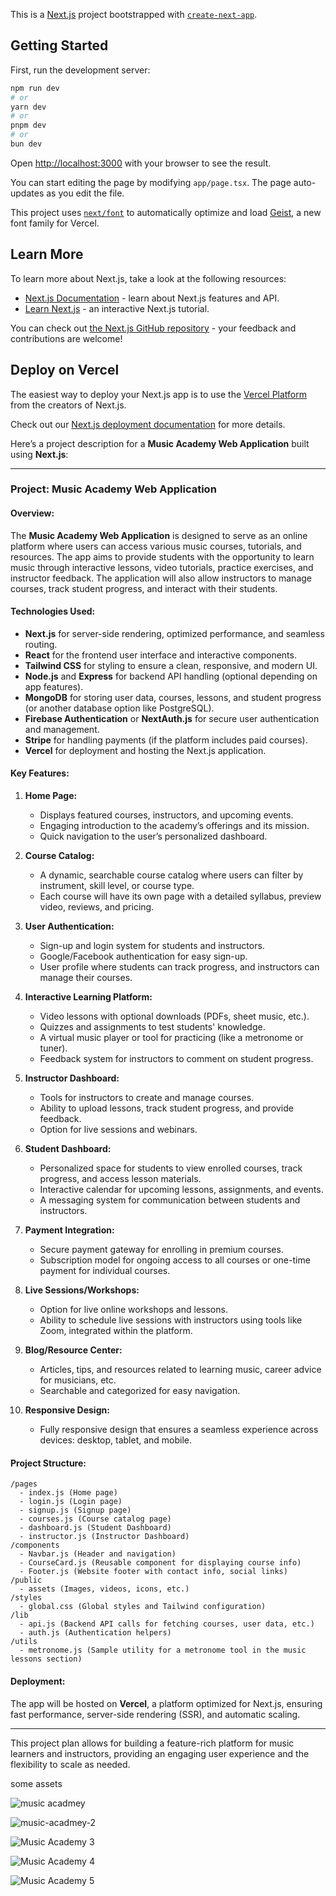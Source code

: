 This is a [Next.js](https://nextjs.org) project bootstrapped with [`create-next-app`](https://nextjs.org/docs/app/api-reference/cli/create-next-app).

## Getting Started

First, run the development server:

```bash
npm run dev
# or
yarn dev
# or
pnpm dev
# or
bun dev
```

Open [http://localhost:3000](http://localhost:3000) with your browser to see the result.

You can start editing the page by modifying `app/page.tsx`. The page auto-updates as you edit the file.

This project uses [`next/font`](https://nextjs.org/docs/app/building-your-application/optimizing/fonts) to automatically optimize and load [Geist](https://vercel.com/font), a new font family for Vercel.

## Learn More

To learn more about Next.js, take a look at the following resources:

- [Next.js Documentation](https://nextjs.org/docs) - learn about Next.js features and API.
- [Learn Next.js](https://nextjs.org/learn) - an interactive Next.js tutorial.

You can check out [the Next.js GitHub repository](https://github.com/vercel/next.js) - your feedback and contributions are welcome!

## Deploy on Vercel

The easiest way to deploy your Next.js app is to use the [Vercel Platform](https://vercel.com/new?utm_medium=default-template&filter=next.js&utm_source=create-next-app&utm_campaign=create-next-app-readme) from the creators of Next.js.

Check out our [Next.js deployment documentation](https://nextjs.org/docs/app/building-your-application/deploying) for more details.

Here’s a project description for a **Music Academy Web Application** built using **Next.js**:

---

### **Project: Music Academy Web Application**

#### **Overview:**
The **Music Academy Web Application** is designed to serve as an online platform where users can access various music courses, tutorials, and resources. The app aims to provide students with the opportunity to learn music through interactive lessons, video tutorials, practice exercises, and instructor feedback. The application will also allow instructors to manage courses, track student progress, and interact with their students.

#### **Technologies Used:**
- **Next.js** for server-side rendering, optimized performance, and seamless routing.
- **React** for the frontend user interface and interactive components.
- **Tailwind CSS** for styling to ensure a clean, responsive, and modern UI.
- **Node.js** and **Express** for backend API handling (optional depending on app features).
- **MongoDB** for storing user data, courses, lessons, and student progress (or another database option like PostgreSQL).
- **Firebase Authentication** or **NextAuth.js** for secure user authentication and management.
- **Stripe** for handling payments (if the platform includes paid courses).
- **Vercel** for deployment and hosting the Next.js application.

#### **Key Features:**

1. **Home Page:**
   - Displays featured courses, instructors, and upcoming events.
   - Engaging introduction to the academy’s offerings and its mission.
   - Quick navigation to the user’s personalized dashboard.

2. **Course Catalog:**
   - A dynamic, searchable course catalog where users can filter by instrument, skill level, or course type.
   - Each course will have its own page with a detailed syllabus, preview video, reviews, and pricing.

3. **User Authentication:**
   - Sign-up and login system for students and instructors.
   - Google/Facebook authentication for easy sign-up.
   - User profile where students can track progress, and instructors can manage their courses.

4. **Interactive Learning Platform:**
   - Video lessons with optional downloads (PDFs, sheet music, etc.).
   - Quizzes and assignments to test students' knowledge.
   - A virtual music player or tool for practicing (like a metronome or tuner).
   - Feedback system for instructors to comment on student progress.

5. **Instructor Dashboard:**
   - Tools for instructors to create and manage courses.
   - Ability to upload lessons, track student progress, and provide feedback.
   - Option for live sessions and webinars.
   
6. **Student Dashboard:**
   - Personalized space for students to view enrolled courses, track progress, and access lesson materials.
   - Interactive calendar for upcoming lessons, assignments, and events.
   - A messaging system for communication between students and instructors.

7. **Payment Integration:**
   - Secure payment gateway for enrolling in premium courses.
   - Subscription model for ongoing access to all courses or one-time payment for individual courses.

8. **Live Sessions/Workshops:**
   - Option for live online workshops and lessons.
   - Ability to schedule live sessions with instructors using tools like Zoom, integrated within the platform.

9. **Blog/Resource Center:**
   - Articles, tips, and resources related to learning music, career advice for musicians, etc.
   - Searchable and categorized for easy navigation.

10. **Responsive Design:**
    - Fully responsive design that ensures a seamless experience across devices: desktop, tablet, and mobile.

#### **Project Structure:**

```
/pages
  - index.js (Home page)
  - login.js (Login page)
  - signup.js (Signup page)
  - courses.js (Course catalog page)
  - dashboard.js (Student Dashboard)
  - instructor.js (Instructor Dashboard)
/components
  - Navbar.js (Header and navigation)
  - CourseCard.js (Reusable component for displaying course info)
  - Footer.js (Website footer with contact info, social links)
/public
  - assets (Images, videos, icons, etc.)
/styles
  - global.css (Global styles and Tailwind configuration)
/lib
  - api.js (Backend API calls for fetching courses, user data, etc.)
  - auth.js (Authentication helpers)
/utils
  - metronome.js (Sample utility for a metronome tool in the music lessons section)
```

#### **Deployment:**
The app will be hosted on **Vercel**, a platform optimized for Next.js, ensuring fast performance, server-side rendering (SSR), and automatic scaling.

---

This project plan allows for building a feature-rich platform for music learners and instructors, providing an engaging user experience and the flexibility to scale as needed.

some assets 

![music acadmey](https://github.com/user-attachments/assets/2ddaafdb-79bf-45bf-9083-d3381b28329b)

![music-acadmey-2](https://github.com/user-attachments/assets/a58c32c2-42f5-484d-9781-d2f9df29d3c2)

![Music Academy 3](https://github.com/user-attachments/assets/ab1c009d-675e-42b9-b534-76c0bb49be42)

![Music Academy 4](https://github.com/user-attachments/assets/98ee98b7-5ac6-413e-88da-f6f1f0ca1194)

![Music Academy 5](https://github.com/user-attachments/assets/fcbf4157-b789-49a5-89ab-2474bf1b1e4b)




